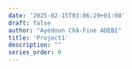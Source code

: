 ```yaml
---
date: '2025-02-15T03:06:29+01:00'
draft: false
author: "Ayédoun Châ-Fine ADEBI"
title: 'Project1'
description: ""
series_order: 0
---
```

